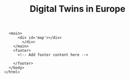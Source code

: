 <!DOCTYPE html>
<html>
<head>
  <meta charset='utf-8' />
  <title>Digital Twins in Europe</title>
  <meta name='viewport' content='initial-scale=1,maximum-scale=1,user-scalable=no' />
  <!-- Replace your_access_token with your Mapbox access token -->
  <script src='https://api.mapbox.com/mapbox-gl-js/v2.9.1/mapbox-gl.js'></script>
  <link href='https://api.mapbox.com/mapbox-gl-js/v2.9.1/mapbox-gl.css' rel='stylesheet' />
  <style>
    body { margin:0; padding:0; }
    #map { position:absolute; top:0; bottom:0; width:100%; }
    .mapboxgl-popup {
    max-width: 80%;
    color: #371d6d;
    font: 8px/12px 'Helvetica Neue', Arial, Helvetica, sans-serif;
    }
    


    /* Style the menu bar */
    /* Reset default styles */
* {
  margin: 0;
  padding: 0;
  box-sizing: border-box;
}

/* Set body font and background color */
body {
  font-family: sans-serif;
  background-color: #000;
  color: #fff;
}

/* Create a responsive grid layout */
.grid {
  display: flex;
  flex-wrap: wrap;
}

.grid > * {
  width: 100%;
}

@media (min-width: 600px) {
  .grid > * {
    width: 50%;
  }
}

@media (min-width: 900px) {
  .grid > * {
    width: 33.3333%;
  }
}

/* Style the header and navigation */
header {
  display: flex;
  align-items: center;
  justify-content: space-between;
  padding: 20px;
}

header h1 {
  margin: 0;
  font-size: 2em;
  text-transform: uppercase;
  letter-spacing: 2px;
}


nav ul {
  display: flex;
  list-style: none;
}

nav li {
  margin: 0 10px;
}

nav a {
  color: #fff;
  text-decoration: none;
  font-weight: bold;
  text-transform: uppercase;
  letter-spacing: 1px;
  transition: color 0.2s;
}

nav a:hover {
  color: #0af;
}

/* Style the main content */
main {
  padding: 20px;
}

/* Style the footer */
footer {
  display: flex;
  bottom: 0;
  align-items: center;
  justify-content: space-between;
  background-color: #111;
  color: #fff;
  padding: 20px;
}

/* Add hover effects to buttons */
button {
  background-color: #0af;
  border: none;
  color: #fff;
  cursor: pointer;
  padding: 10px 20px;
  font-size: 1em;
  transition: background-color 0.2s;
}

button:hover {
  background-color: #00f;
}

/* Add responsive design styles */
@media (max-width: 600px) {
  nav ul {
    flex-direction: column;
  }

  nav li {
    margin: 10px 0;
  }
}

section {
  padding-top: 20px;
  padding-bottom: 40px;
}

header img {
  width: 200px;
  float: left;
  margin-right: 10px;
}

#map {
    width: 100%; /* Make the map fill the container */
    height: 100%;
    top: 80px;
    bottom: 50px;
}



  </style>
</head>
<body>
    <header>
        <!-- img src="logo.png" alt="Urban Digital Twin Observatory Logo"> -->
          <h1>Digital Twins in Europe</h1>
          <nav>
            <ul>
              <!--<li><a href="index.html#about">About</a></li> -->
              <!--<li><a href="index.html">Globe</a></li> -->
            </ul>
          </nav>
        </header>

        <main>
            <div id='map'></div>
              </div>
          </main>
          <footer>
            <!-- Add footer content here -->
            
          </footer>
        </body>
      </html>


 



  <script>

    // Initialize the map with your access token and any other options you want to set
    mapboxgl.accessToken = 'pk.eyJ1IjoiYnJ1bm9hdmlsYTUiLCJhIjoiY2tnZ21mYXczMDM1NzMzcW5nZ2F0Y2p5ciJ9.lcZsijSxzyUx2pNYIIUPQA';
    var map = new mapboxgl.Map({
      container: 'map', // container id
      style: 'mapbox://styles/brunoavila5/clvqiy96601oh01qrh1f1h0yb', // style URL
      center: [6, 50], // starting position [lng, lat]
      zoom: 3 // starting zoom
    });

    
    // Add zoom and rotation controls to the map.
    map.addControl(new mapboxgl.NavigationControl());


    map.on('style.load', () => {

map.setFog({
    color: 'rgb(186, 210, 235)', // Lower atmosphere  
    'high-color': 'rgb(36, 92, 223)', // Upper atmosphere
    'horizon-blend': 0.005, // Atmosphere thickness (default 0.2 at low zooms)
    'space-color': 'rgb(11, 11, 25)', // Background color
    'star-intensity': 0.3 // Background star brightness (default 0.35 at low zoooms )
});

});

    map.on('click', (event) => {
    // If the user clicked on one of your markers, get its information.
    const features = map.queryRenderedFeatures(event.point, {
      layers: ['symbols'] // replace with your layer name
    });
    if (!features.length) {
      return;
    }
    const feature = features[0];

   const popup = new mapboxgl.Popup({ offset: [0, -15] })
    .setLngLat(feature.geometry.coordinates)
    .setHTML(
      `<h3>${feature.properties.Initiative}</h3>
      <p>City/Region: ${feature.properties.City}</p>
      <p>Country: ${feature.properties.Country}</p>
      <p>Region: ${feature.properties.Region}</p>
      <p>Scale: ${feature.properties.Scale}</p>
      <p>Ownership: ${feature.properties.Ownership}</p>
      <p>Operator: ${feature.properties.Operator}</p>
      <p>Main Use Cases: ${feature.properties.MainUseCases}</p>
      <p><a href=${feature.properties.Reference} target="_blank">Reference</a></p>
      <p><a href=${feature.properties.Website} target="_blank">Direct Website (if existant)</a></p>`
    )  

    // If wanted, an image can be added in the poup e.g. src=${feature.properties.Image}
    // <img src='https://www.esri.com/content/dam/esrisites/en-us/digital-twin/assets/digital-twin-banner-foreground.png' width="250" height="150" alt="image">

        
    .addTo(map);

    });



  </script>
</body>
</html>
